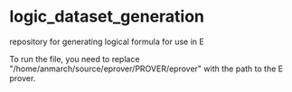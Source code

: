 # logic_dataset_generation
repository for generating logical formula for use in E

To run the file, you need to replace "/home/anmarch/source/eprover/PROVER/eprover" with the path to the E prover.